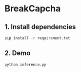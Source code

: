 # BreakCapcha
## 1. Install dependencies
```
pip install -r requirement.txt
```
## 2. Demo
```
python inference.py
```
